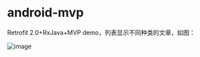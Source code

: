# android-mvp
Retrofit 2.0+RxJava+MVP demo，列表显示不同种类的文章，如图：<p>
![image](https://github.com/yanxing/android-mvp/raw/master/image/1_1.png)
